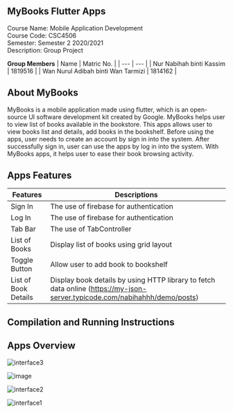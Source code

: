 ## MyBooks Flutter Apps
  
  Course Name: Mobile Application Development<br/> 
  Course Code: CSC4506<br/>
  Semester: Semester 2 2020/2021<br/>
  Description: Group Project<br/>
  
 **Group Members**
| Name | Matric No. |
| --- | --- |
| Nur Nabihah binti Kassim | 1819516 |
| Wan Nurul Adibah binti Wan Tarmizi | 1814162 |


## About MyBooks
MyBooks is a mobile application made using flutter, which is an open-source UI software development kit created by Google. MyBooks helps user to view list of books available in the bookstore. This apps allows user to view books list and details, add books in the bookshelf. Before using the apps, user needs to create an account by sign in into the system. After successfully sign in, user can use the apps by log in into the system. With MyBooks apps, it helps user to ease their book browsing activity.

## Apps Features

| Features | Descriptions |
| --- | --- |
| Sign In | The use of firebase for authentication |
| Log In | The use of firebase for authentication |
| Tab Bar | The use of TabController |
| List of Books | Display list of books using grid layout |
| Toggle Button | Allow user to add book to bookshelf |
| List of Book Details | Display book details by using HTTP library to fetch data online (https://my-json-server.typicode.com/nabihahhh/demo/posts) |

## Compilation and Running Instructions




## Apps Overview

![interface3](https://user-images.githubusercontent.com/35028821/123841383-0f23b780-d942-11eb-9ce6-16820d5f5974.PNG)

![image](https://user-images.githubusercontent.com/55779668/123851141-72671700-d94d-11eb-92b2-9a655ac19fcc.png)

![interface2](https://user-images.githubusercontent.com/35028821/123841422-1d71d380-d942-11eb-95ef-f34f0e11b855.PNG)

![interface1](https://user-images.githubusercontent.com/35028821/123842082-f4057780-d942-11eb-9c6c-79f18b1a69f6.PNG)





